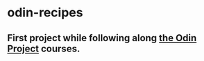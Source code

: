 # odin-recipes

## First project while following along [the Odin Project](https://www.theodinproject.com) courses.